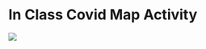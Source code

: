 # In Class Covid Map Activity

<div class='tableauPlaceholder' id='viz1605711849842' style='position: relative'><noscript><a href='#'><img alt=' ' src='https:&#47;&#47;public.tableau.com&#47;static&#47;images&#47;BN&#47;BNP4GP79C&#47;1_rss.png' style='border: none' /></a></noscript>
<object class='tableauViz'  style='display:none;'><param name='host_url' value='https%3A%2F%2Fpublic.tableau.com%2F' /> <param name='embed_code_version' value='3' /> 
<param name='path' value='shared&#47;BNP4GP79C' /> <param name='toolbar' value='yes' /><param name='static_image' value='https:&#47;&#47;public.tableau.com&#47;static&#47;images&#47;BN&#47;BNP4GP79C&#47;1.png' /> 
<param name='animate_transition' value='yes' /><param name='display_static_image' value='yes' /><param name='display_spinner' value='yes' /><param name='display_overlay' value='yes' /><param name='display_count' value='yes' /><param name='language' value='en' /><param name='filter' value='publish=yes' /></object></div>                

<script type='text/javascript'>var divElement = document.getElementById('viz1605711849842');var vizElement = divElement.getElementsByTagName('object')[0];           vizElement.style.width='100%';vizElement.style.height=(divElement.offsetWidth*0.75)+'px';var scriptElement = document.createElement('script');                    scriptElement.src = 'https://public.tableau.com/javascripts/api/viz_v1.js';vizElement.parentNode.insertBefore(scriptElement, vizElement);</script>
